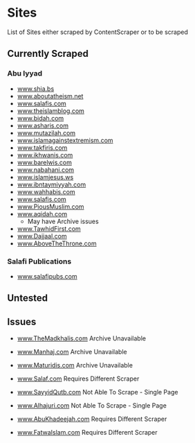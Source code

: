 # Sites

List of Sites either scraped by ContentScraper or to be scraped



## Currently Scraped 

### Abu Iyyad

- www.shia.bs
- www.aboutatheism.net
- www.salafis.com
- www.theislamblog.com
- www.bidah.com
- www.asharis.com
- www.mutazilah.com
- www.islamagainstextremism.com
- www.takfiris.com
- www.ikhwanis.com
- www.barelwis.com
- www.nabahani.com
- www.islamjesus.ws
- www.ibntaymiyyah.com
- www.wahhabis.com
- www.salafis.com
- www.PiousMuslim.com
- www.aqidah.com 
  - May have Archive issues
- www.TawhidFirst.com     
- www.Dajjaal.com  
- www.AboveTheThrone.com



### Salafi Publications

- www.salafipubs.com



## Untested



## Issues

- www.TheMadkhalis.com                   Archive Unavailable
- www.Manhaj.com                               Archive Unavailable

- www.Maturidis.com                           Archive Unavailable

  

- www.Salaf.com                                    Requires Different Scraper
- www.SayyidQutb.com                       Not Able To Scrape - Single Page
- www.Alhajuri.com                               Not Able To Scrape - Single Page
- www.AbuKhadeejah.com                  Requires Different Scraper
- www.FatwaIslam.com                         Requires Different Scraper  
